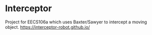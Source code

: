 # Interceptor
Project for EECS106a which uses Baxter/Sawyer to intercept a moving object. 
https://interceptor-robot.github.io/
